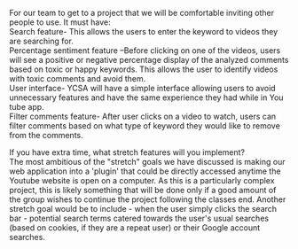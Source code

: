 For our team to get to a project that we will be comfortable inviting other people to use. It must have:
<br>Search feature- This allows the users to enter the keyword to videos they are searching for.
<br>Percentage sentiment feature –Before clicking on one of the videos, users will see a positive or negative percentage display of the analyzed comments based on toxic or happy keywords. This allows the user to identify videos with toxic comments and avoid them.
<br>User interface- YCSA will have a simple interface allowing users to avoid unnecessary features and have the same experience they had while in You tube app.
<br>Filter comments feature- After user clicks on a video to watch, users can filter comments based on what type of keyword they would like to remove from the comments.


If you have extra time, what stretch features will you implement?
<br>The most ambitious of the "stretch" goals we have discussed is making our web application into a 'plugin' that could be directly accessed anytime the Youtube website is open on a computer. As this is a particularly complex project, this is likely something that will be done only if a good amount of the group wishes to continue the project following the classes end. Another stretch goal would be to include - when the user simply clicks the search bar - potential search terms catered towards the user's usual searches (based on cookies, if they are a repeat user) or their Google account searches.
